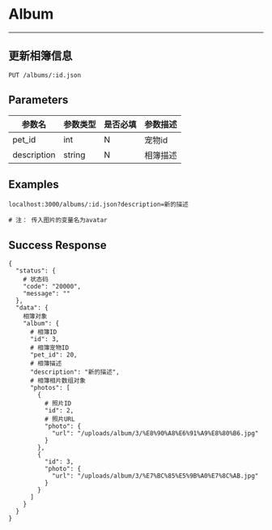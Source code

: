 # Album
---
## 更新相簿信息

```
PUT /albums/:id.json
```

## Parameters

|参数名|参数类型|是否必填|参数描述|
|-----|--------|-------|--------|
|pet_id|int|N|宠物id|
|description|string|N|相簿描述|


## Examples
```
localhost:3000/albums/:id.json?description=新的描述

# 注： 传入图片的变量名为avatar
```

## Success Response
```
{
  "status": {
    # 状态码
    "code": "20000",
    "message": ""
  },
  "data": {
    相簿对象
    "album": {
      # 相簿ID
      "id": 3,
      # 相簿宠物ID
      "pet_id": 20,
      # 相簿描述
      "description": "新的描述",
      # 相簿相片数组对象
      "photos": [
        {
          # 照片ID
          "id": 2,
          # 照片URL
          "photo": {
            "url": "/uploads/album/3/%E8%90%A8%E6%91%A9%E8%80%B6.jpg"
          }
        },
        {
          "id": 3,
          "photo": {
            "url": "/uploads/album/3/%E7%BC%85%E5%9B%A0%E7%8C%AB.jpg"
          }
        }
      ]
    }
  }
}

```
